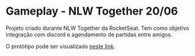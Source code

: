 # Gameplay - NLW Together 20/06

Projeto criado durante NLW Together da RocketSeat. Tem como objetivo integração com discord e agendamento de partidas entre amigos.

O protótipo pode ser visualizado [neste link](https://www.figma.com/file/LVQu9OWdjRgHgCB4TmaG9M/GamePlay).
